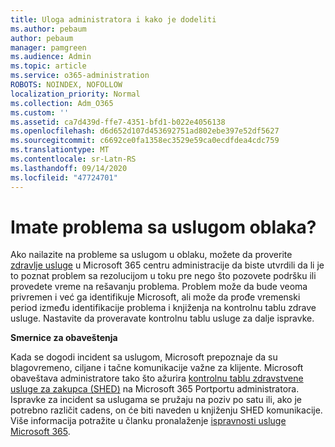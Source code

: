 ```yaml
---
title: Uloga administratora i kako je dodeliti
ms.author: pebaum
author: pebaum
manager: pamgreen
ms.audience: Admin
ms.topic: article
ms.service: o365-administration
ROBOTS: NOINDEX, NOFOLLOW
localization_priority: Normal
ms.collection: Adm_O365
ms.custom: ''
ms.assetid: ca7d439d-ffe7-4351-bfd1-b022e4056138
ms.openlocfilehash: d6d652d107d453692751ad802ebe397e52df5627
ms.sourcegitcommit: c6692ce0fa1358ec3529e59ca0ecdfdea4cdc759
ms.translationtype: MT
ms.contentlocale: sr-Latn-RS
ms.lasthandoff: 09/14/2020
ms.locfileid: "47724701"
---
```

# <a name="experiencing-problems-with-a-cloud-service"></a>Imate problema sa uslugom oblaka?

Ako nailazite na probleme sa uslugom u oblaku, možete da proverite [zdravlje usluge](https://admin.microsoft.com/AdminPortal/Home#/servicehealth) u Microsoft 365 centru administracije da biste utvrdili da li je to poznat problem sa rezolucijom u toku pre nego što pozovete podršku ili provedete vreme na rešavanju problema. Problem može da bude veoma privremen i već ga identifikuje Microsoft, ali može da prođe vremenski period između identifikacije problema i knjiženja na kontrolnu tablu zdrave usluge. Nastavite da proveravate kontrolnu tablu usluge za dalje ispravke.

**Smernice za obaveštenja**

Kada se dogodi incident sa uslugom, Microsoft prepoznaje da su blagovremeno, ciljane i tačne komunikacije važne za klijente. Microsoft obaveštava administratore tako što ažurira [kontrolnu tablu zdravstvene usluge za zakupca (SHED)](https://admin.microsoft.com/AdminPortal/Home#/servicehealth) na Microsoft 365 Portportu administratora. Ispravke za incident sa uslugama se pružaju na poziv po satu ili, ako je potrebno različit cadens, on će biti naveden u knjiženju SHED komunikacije. Više informacija potražite u članku pronalaženje [ispravnosti usluge Microsoft 365](https://docs.microsoft.com/office365/enterprise/view-service-health).


